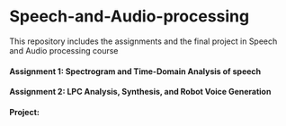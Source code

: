 # Speech-and-Audio-processing
This repository includes the assignments and the final project in Speech and Audio processing course

#### Assignment 1: Spectrogram and Time-Domain Analysis of speech
#### Assignment 2: LPC Analysis, Synthesis, and Robot Voice Generation
#### Project: 



